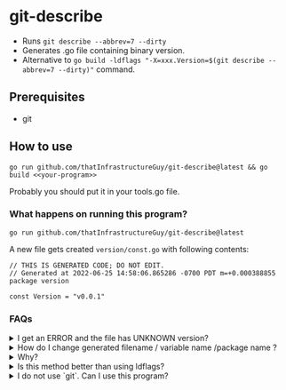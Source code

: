 # git-describe

* Runs `git describe --abbrev=7 --dirty`
* Generates .go file containing binary version.
* Alternative to `go build -ldflags "-X=xxx.Version=$(git describe --abbrev=7 --dirty)"` command.

## Prerequisites
* git

## How to use

```
go run github.com/thatInfrastructureGuy/git-describe@latest && go build <<your-program>>
```

Probably you should put it in your tools.go file.

### What happens on running this program?

```
go run github.com/thatInfrastructureGuy/git-describe@latest
```

A new file gets created `version/const.go` with following contents:

```
// THIS IS GENERATED CODE; DO NOT EDIT.
// Generated at 2022-06-25 14:58:06.865286 -0700 PDT m=+0.000388855
package version

const Version = "v0.0.1"
```

### FAQs

<details>
<summary>
  I get an ERROR and the file has UNKNOWN version? 
</summary>
  
  `const Version = "UNKNOWN"`
  1. Please make sure you have `git` binary installed.
  2. Check the output of `git describe --abbrev=7 --dirty` manually for your repository.
</details>

<details>
<summary>
  How do I change generated filename / variable name /package name ?
</summary> 
  
  ```
  go run github.com/thatInfrastructureGuy/git-describe@latest \
     --filepath=version/version.go --package=version --variable=VERSION
  ```
</details>

<details>
<summary>
  Why?
</summary>

  * I always had to look up `go build -ldflags` command.
  * I wanted the build to error out if I _forgot_ to generate version. Just make sure you using the `Version` variable somewhere in your program for it to error out.
</details>

<details>
<summary>
  Is this method better than using ldflags?
</summary>
  ¯\_(ツ)_/¯
</details>

<details>
<summary>
  I do not use `git`. Can I use this program?
</summary>
  No. PRs welcome. :)
</details>
